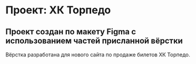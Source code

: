 # Проект: ХК Торпедо

## Проект создан по макету Figma с использованием частей присланной вёрстки

Вёрстка разработана для нового сайта по продаже билетов ХК Торпедо. 